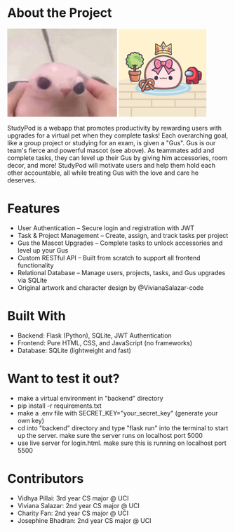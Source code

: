 # About the Project
![Project Screenshot](images/gus.jpeg) 
<img src="frontend/images/gus_level_5.PNG" width="200">

StudyPod is a webapp that promotes productivity by rewarding users with upgrades for a virtual pet when they complete tasks! Each overarching goal, like a group project or studying for an exam, is given a "Gus". Gus is our team's fierce and powerful mascot (see above). As teammates add and complete tasks, they can level up their Gus by giving him accessories, room decor, and more! StudyPod will motivate users and help them hold each other accountable, all while treating Gus with the love and care he deserves.

# Features
- User Authentication – Secure login and registration with JWT
- Task & Project Management – Create, assign, and track tasks per project
- Gus the Mascot Upgrades – Complete tasks to unlock accessories and level up your Gus 
- Custom RESTful API – Built from scratch to support all frontend functionality
- Relational Database – Manage users, projects, tasks, and Gus upgrades via SQLite
- Original artwork and character design by @VivianaSalazar-code
  
# Built With
- Backend: Flask (Python), SQLite, JWT Authentication
- Frontend: Pure HTML, CSS, and JavaScript (no frameworks)
- Database: SQLite (lightweight and fast)

# Want to test it out?
- make a virtual environment in "backend" directory
- pip install -r requirements.txt
- make a .env file with SECRET_KEY="your_secret_key" (generate your own key)
- cd into "backend" directory and type "flask run" into the terminal to start up the server. make sure the server runs on localhost port 5000
- use live server for login.html. make sure this is running on localhost port 5500

# Contributors
- Vidhya Pillai: 3rd year CS major @ UCI
- Viviana Salazar: 2nd year CS major @ UCI
- Charity Fan: 2nd year CS major @ UCI
- Josephine Bhadran: 2nd year CS major @ UCI
